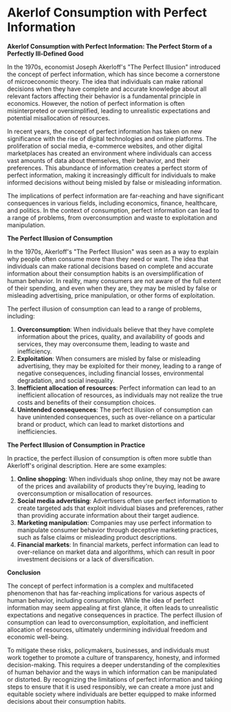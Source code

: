 # Akerlof Consumption with Perfect Information

**Akerlof Consumption with Perfect Information: The Perfect Storm of a Perfectly Ill-Defined Good**

In the 1970s, economist Joseph Akerloff's "The Perfect Illusion" introduced the concept of perfect information, which has since become a cornerstone of microeconomic theory. The idea that individuals can make rational decisions when they have complete and accurate knowledge about all relevant factors affecting their behavior is a fundamental principle in economics. However, the notion of perfect information is often misinterpreted or oversimplified, leading to unrealistic expectations and potential misallocation of resources.

In recent years, the concept of perfect information has taken on new significance with the rise of digital technologies and online platforms. The proliferation of social media, e-commerce websites, and other digital marketplaces has created an environment where individuals can access vast amounts of data about themselves, their behavior, and their preferences. This abundance of information creates a perfect storm of perfect information, making it increasingly difficult for individuals to make informed decisions without being misled by false or misleading information.

The implications of perfect information are far-reaching and have significant consequences in various fields, including economics, finance, healthcare, and politics. In the context of consumption, perfect information can lead to a range of problems, from overconsumption and waste to exploitation and manipulation.

**The Perfect Illusion of Consumption**

In the 1970s, Akerloff's "The Perfect Illusion" was seen as a way to explain why people often consume more than they need or want. The idea that individuals can make rational decisions based on complete and accurate information about their consumption habits is an oversimplification of human behavior. In reality, many consumers are not aware of the full extent of their spending, and even when they are, they may be misled by false or misleading advertising, price manipulation, or other forms of exploitation.

The perfect illusion of consumption can lead to a range of problems, including:

1. **Overconsumption**: When individuals believe that they have complete information about the prices, quality, and availability of goods and services, they may overconsume them, leading to waste and inefficiency.
2. **Exploitation**: When consumers are misled by false or misleading advertising, they may be exploited for their money, leading to a range of negative consequences, including financial losses, environmental degradation, and social inequality.
3. **Inefficient allocation of resources**: Perfect information can lead to an inefficient allocation of resources, as individuals may not realize the true costs and benefits of their consumption choices.
4. **Unintended consequences**: The perfect illusion of consumption can have unintended consequences, such as over-reliance on a particular brand or product, which can lead to market distortions and inefficiencies.

**The Perfect Illusion of Consumption in Practice**

In practice, the perfect illusion of consumption is often more subtle than Akerloff's original description. Here are some examples:

1. **Online shopping**: When individuals shop online, they may not be aware of the prices and availability of products they're buying, leading to overconsumption or misallocation of resources.
2. **Social media advertising**: Advertisers often use perfect information to create targeted ads that exploit individual biases and preferences, rather than providing accurate information about their target audience.
3. **Marketing manipulation**: Companies may use perfect information to manipulate consumer behavior through deceptive marketing practices, such as false claims or misleading product descriptions.
4. **Financial markets**: In financial markets, perfect information can lead to over-reliance on market data and algorithms, which can result in poor investment decisions or a lack of diversification.

**Conclusion**

The concept of perfect information is a complex and multifaceted phenomenon that has far-reaching implications for various aspects of human behavior, including consumption. While the idea of perfect information may seem appealing at first glance, it often leads to unrealistic expectations and negative consequences in practice. The perfect illusion of consumption can lead to overconsumption, exploitation, and inefficient allocation of resources, ultimately undermining individual freedom and economic well-being.

To mitigate these risks, policymakers, businesses, and individuals must work together to promote a culture of transparency, honesty, and informed decision-making. This requires a deeper understanding of the complexities of human behavior and the ways in which information can be manipulated or distorted. By recognizing the limitations of perfect information and taking steps to ensure that it is used responsibly, we can create a more just and equitable society where individuals are better equipped to make informed decisions about their consumption habits.
